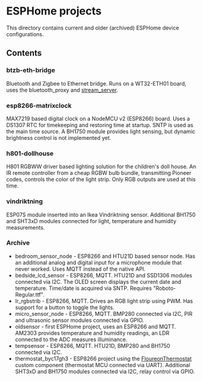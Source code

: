 # ESPHome projects

This directory contains current and older (archived) ESPHome device configurations.

## Contents

### btzb-eth-bridge
Bluetooth and Zigbee to Ethernet bridge. Runs on a WT32-ETH01 board, uses the bluetooth_proxy and [stream_server](https://github.com/tube0013/esphome-stream-server-v2).

### esp8266-matrixclock
MAX7219 based digital clock on a NodeMCU v2 (ESP8266) board. Uses a DS1307 RTC for timekeeping and restoring time at startup. SNTP is used as the main time source.
A BH1750 module provides light sensing, but dynamic brightness control is not implemented yet.

### h801-dollhouse
H801 RGBWW driver based lighting solution for the children's doll house. An IR remote controller from a cheap RGBW bulb bundle, transmitting Pioneer codes, controls the color of the light strip. Only RGB outputs are used at this time.

### vindriktning
ESP07S module inserted into an Ikea Vindriktning sensor. Additional BH1750 and SHT3xD modules connected for light, temperature and humidity measurements.

### Archive
* bedroom_sensor_node - ESP8266 and HTU21D based sensor node. Has an additional analog and digital input for a microphone module that never worked. Uses MQTT instead of the native API.
* bedside_lcd_sensor - ESP8266, MQTT. HTU21D and SSD1306 modules connected via I2C. The OLED screen displays the current date and temperature. Time/date is acquired via SNTP. Requires "Roboto-Regular.ttf".
* lr_rgbstrib - ESP8266, MQTT. Drives an RGB light strip using PWM. Has support for a button to toggle the lights.
* micro_sensor_node - ESP8266, MQTT. BMP280 connected via I2C, PIR and ultrasonic sensor modules connected via GPIO.
* oldsensor - first ESPHome project, uses an ESP8266 and MQTT. AM2303 provides temperature and humidity readings, an LDR connected to the ADC measures illuminance.
* tempsensor - ESP8266, MQTT. HTU21D, BMP280 and BH1750 connected via I2C.
* thermostat_byc17gh3 - ESP8266 project using the [FloureonThermostat](../archive/floureon) custom component (thermostat MCU connected via UART). Additional SHT3xD and BH1750 modules connected via I2C, relay control via GPIO.